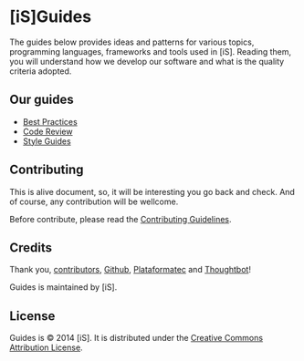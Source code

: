 # [iS]Guides

The guides below provides ideas and patterns for various topics, programming languages, frameworks and tools used in [iS]. Reading them, you will understand how we develop our software and what is the quality criteria adopted.

## Our guides

* [Best Practices](/best-practices)
* [Code Review](/code-review)
* [Style Guides](/style-guides)

## Contributing

This is alive document, so, it will be interesting you go back and check. And of course, any contribution will be wellcome.

Before contribute, please read the [Contributing Guidelines](CONTRIBUTING.md).

## Credits

Thank you, [contributors](https://github.com/internetsistemas/guides/graphs/contributors), [Github](https://github.com/styleguide), [Plataformatec](http://guidelines.plataformatec.com.br) and [Thoughtbot](https://github.com/thoughtbot/guides)!

Guides is maintained by [iS].

## License

Guides is © 2014 [iS]. It is distributed under the [Creative Commons Attribution License](http://creativecommons.org/licenses/by/3.0/).

